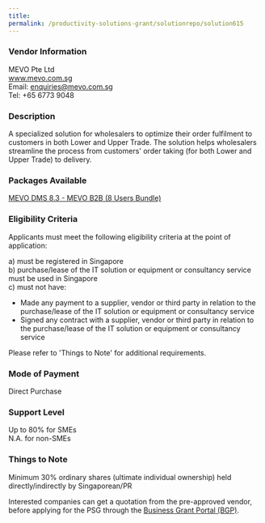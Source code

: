 ```yaml
---
title: 
permalink: /productivity-solutions-grant/solutionrepo/solution615
---
```


### Vendor Information
MEVO Pte Ltd<br>www.mevo.com.sg<br>Email: enquiries@mevo.com.sg<br>Tel: +65 6773 9048

### Description

A specialized solution for wholesalers to optimize their order fulfilment to customers in both Lower and Upper Trade. The solution helps wholesalers streamline the process from customers' order taking (for both Lower and Upper Trade) to delivery.

### Packages Available

<a href='https://www.gobusiness.gov.sg/images/psg/MEVO_20200130_Annex_3_20200625145056_Part_1.pdf' target='_blank'>MEVO DMS 8.3 - MEVO B2B (8 Users Bundle)</a><br/>

### Eligibility Criteria

Applicants must meet the following eligibility criteria at the point of application:

a) must be registered in Singapore <br>
b) purchase/lease of the IT solution or equipment or consultancy service must be used in Singapore <br>
c) must not have:
- Made any payment to a supplier, vendor or third party in relation to the purchase/lease of the IT solution or equipment or consultancy service
- Signed any contract with a supplier, vendor or third party in relation to the purchase/lease of the IT solution or equipment or consultancy service

Please refer to 'Things to Note' for additional requirements.

### Mode of Payment
Direct Purchase

### Support Level
Up to 80% for SMEs <br>
N.A. for non-SMEs

### Things to Note
Minimum 30% ordinary shares (ultimate individual ownership) held directly/indirectly by Singaporean/PR

Interested companies can get a quotation from the pre-approved vendor, before applying for the PSG through the <a target='_blank' href='https://www.businessgrants.gov.sg/'>Business Grant Portal (BGP)</a>.
